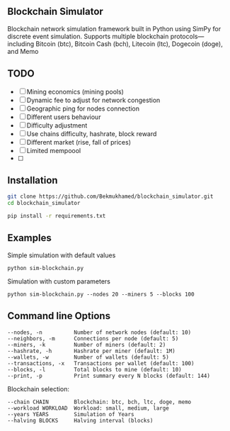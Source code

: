 ## Blockchain Simulator

Blockchain network simulation framework built in Python using SimPy for discrete event simulation. Supports multiple blockchain protocols—including Bitcoin (btc), Bitcoin Cash (bch), Litecoin (ltc), Dogecoin (doge), and Memo

## TODO
- [ ] Mining economics (mining pools)
- [ ] Dynamic fee to adjust for network congestion
- [ ] Geographic ping for nodes connection
- [ ] Different users behaviour
- [ ] Difficulty adjustment
- [ ] Use chains difficulty, hashrate, block reward
- [ ] Different market (rise, fall of prices)
- [ ] Limited mempoool
- [ ] 

## Installation
```bash
git clone https://github.com/Bekmukhamed/blockchain_simulator.git
cd blockchain_simulator
```
```bash
pip install -r requirements.txt
```
## Examples
Simple simulation with default values<br> 
```
python sim-blockchain.py
```
Simulation with custom parameters
```
python sim-blockchain.py --nodes 20 --miners 5 --blocks 100
```

## Command line Options
```
--nodes, -n          Number of network nodes (default: 10) 
--neighbors, -m      Connections per node (default: 5)
--miners, -k         Number of miners (default: 2)
--hashrate, -h       Hashrate per miner (default: 1M)
--wallets, -w        Number of wallets (default: 5) 
--transactions, -x   Transactions per wallet (default: 100)
--blocks, -l         Total blocks to mine (default: 10)
--print, -p          Print summary every N blocks (default: 144)
```
Blockchain selection:<br> 
```
--chain CHAIN        Blockchain: btc, bch, ltc, doge, memo
--workload WORKLOAD  Workload: small, medium, large
--years YEARS        Simulation of Years 
--halving BLOCKS     Halving interval (blocks) 
```

